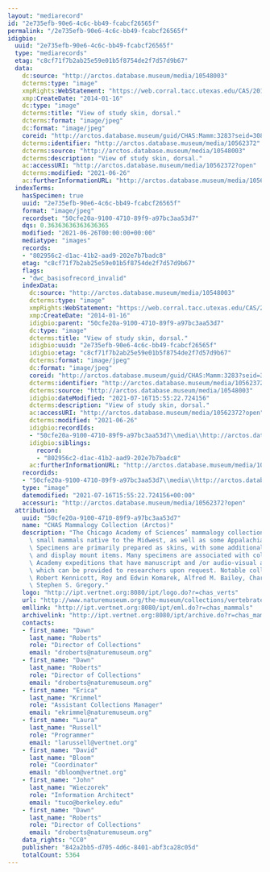 ```yaml
---
layout: "mediarecord"
id: "2e735efb-90e6-4c6c-bb49-fcabcf26565f"
permalink: "/2e735efb-90e6-4c6c-bb49-fcabcf26565f"
idigbio:
  uuid: "2e735efb-90e6-4c6c-bb49-fcabcf26565f"
  type: "mediarecords"
  etag: "c8cf71f7b2ab25e59e01b5f8754de2f7d57d9b67"
  data:
    dc:source: "http://arctos.database.museum/media/10548003"
    dcterms:type: "image"
    xmpRights:WebStatement: "https://web.corral.tacc.utexas.edu/CAS/20161217-02/jpg/chas_mamm_3283.2.jpg"
    xmp:CreateDate: "2014-01-16"
    dc:type: "image"
    dcterms:title: "View of study skin, dorsal."
    dcterms:format: "image/jpeg"
    dc:format: "image/jpeg"
    coreid: "http://arctos.database.museum/guid/CHAS:Mamm:3283?seid=3088367"
    dcterms:identifier: "http://arctos.database.museum/media/10562372"
    dcterms:source: "http://arctos.database.museum/media/10548003"
    dcterms:description: "View of study skin, dorsal."
    ac:accessURI: "http://arctos.database.museum/media/10562372?open"
    dcterms:modified: "2021-06-26"
    ac:furtherInformationURL: "http://arctos.database.museum/media/10562372"
  indexTerms:
    hasSpecimen: true
    uuid: "2e735efb-90e6-4c6c-bb49-fcabcf26565f"
    format: "image/jpeg"
    recordset: "50cfe20a-9100-4710-89f9-a97bc3aa53d7"
    dqs: 0.36363636363636365
    modified: "2021-06-26T00:00:00+00:00"
    mediatype: "images"
    records:
    - "802956c2-d1ac-41b2-aad9-202e7b7badc8"
    etag: "c8cf71f7b2ab25e59e01b5f8754de2f7d57d9b67"
    flags:
    - "dwc_basisofrecord_invalid"
    indexData:
      dc:source: "http://arctos.database.museum/media/10548003"
      dcterms:type: "image"
      xmpRights:WebStatement: "https://web.corral.tacc.utexas.edu/CAS/20161217-02/jpg/chas_mamm_3283.2.jpg"
      xmp:CreateDate: "2014-01-16"
      idigbio:parent: "50cfe20a-9100-4710-89f9-a97bc3aa53d7"
      dc:type: "image"
      dcterms:title: "View of study skin, dorsal."
      idigbio:uuid: "2e735efb-90e6-4c6c-bb49-fcabcf26565f"
      idigbio:etag: "c8cf71f7b2ab25e59e01b5f8754de2f7d57d9b67"
      dcterms:format: "image/jpeg"
      dc:format: "image/jpeg"
      coreid: "http://arctos.database.museum/guid/CHAS:Mamm:3283?seid=3088367"
      dcterms:identifier: "http://arctos.database.museum/media/10562372"
      dcterms:source: "http://arctos.database.museum/media/10548003"
      idigbio:dateModified: "2021-07-16T15:55:22.724156"
      dcterms:description: "View of study skin, dorsal."
      ac:accessURI: "http://arctos.database.museum/media/10562372?open"
      dcterms:modified: "2021-06-26"
      idigbio:recordIds:
      - "50cfe20a-9100-4710-89f9-a97bc3aa53d7\\media\\http://arctos.database.museum/media/10562372"
      idigbio:siblings:
        record:
        - "802956c2-d1ac-41b2-aad9-202e7b7badc8"
      ac:furtherInformationURL: "http://arctos.database.museum/media/10562372"
    recordids:
    - "50cfe20a-9100-4710-89f9-a97bc3aa53d7\\media\\http://arctos.database.museum/media/10562372"
    type: "image"
    datemodified: "2021-07-16T15:55:22.724156+00:00"
    accessuri: "http://arctos.database.museum/media/10562372?open"
  attribution:
    uuid: "50cfe20a-9100-4710-89f9-a97bc3aa53d7"
    name: "CHAS Mammalogy Collection (Arctos)"
    description: "The Chicago Academy of Sciences’ mammalogy collection contains mostly\
      \ small mammals native to the Midwest, as well as some Appalachian species.\
      \ Specimens are primarily prepared as skins, with some additional osteological\
      \ and display mount items. Many specimens are associated with collectors or\
      \ Academy expeditions that have manuscript and /or audio-visual archival material,\
      \ which can be provided to researchers upon request. Notable collectors include\
      \ Robert Kennicott, Roy and Edwin Komarek, Alfred M. Bailey, Charles D. Brower,\
      \ Stephen S. Gregory."
    logo: "http://ipt.vertnet.org:8080/ipt/logo.do?r=chas_verts"
    url: "http://www.naturemuseum.org/the-museum/collections/vertebrates"
    emllink: "http://ipt.vertnet.org:8080/ipt/eml.do?r=chas_mammals"
    archivelink: "http://ipt.vertnet.org:8080/ipt/archive.do?r=chas_mammals"
    contacts:
    - first_name: "Dawn"
      last_name: "Roberts"
      role: "Director of Collections"
      email: "droberts@naturemuseum.org"
    - first_name: "Dawn"
      last_name: "Roberts"
      role: "Director of Collections"
      email: "droberts@naturemuseum.org"
    - first_name: "Erica"
      last_name: "Krimmel"
      role: "Assistant Collections Manager"
      email: "ekrimmel@naturemuseum.org"
    - first_name: "Laura"
      last_name: "Russell"
      role: "Programmer"
      email: "larussell@vertnet.org"
    - first_name: "David"
      last_name: "Bloom"
      role: "Coordinator"
      email: "dbloom@vertnet.org"
    - first_name: "John"
      last_name: "Wieczorek"
      role: "Information Architect"
      email: "tuco@berkeley.edu"
    - first_name: "Dawn"
      last_name: "Roberts"
      role: "Director of Collections"
      email: "droberts@naturemuseum.org"
    data_rights: "CC0"
    publisher: "842a2bb5-d705-4d6c-8401-abf3ca28c05d"
    totalCount: 5364
---
```

